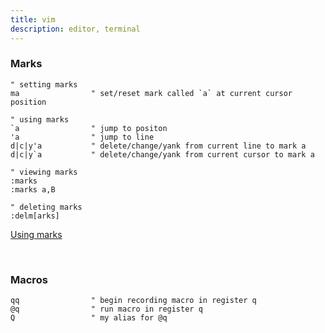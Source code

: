 ```yaml
---
title: vim
description: editor, terminal
---
```


### Marks

```vim
" setting marks
ma                " set/reset mark called `a` at current cursor position

" using marks
`a                " jump to positon
'a                " jump to line
d|c|y'a           " delete/change/yank from current line to mark a
d|c|y`a           " delete/change/yank from current cursor to mark a

" viewing marks
:marks
:marks a,B

" deleting marks
:delm[arks]
```

[Using marks](https://vim.fandom.com/wiki/Using_marks)

<br />

### Macros

```vim
qq                " begin recording macro in register q
@q                " run macro in register q
Q                 " my alias for @q
```
